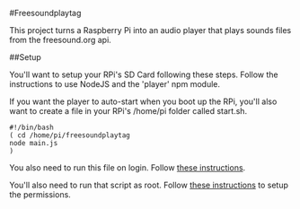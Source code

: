#Freesoundplaytag

This project turns a Raspberry Pi into an audio player that plays sounds files from the freesound.org api.

##Setup

You'll want to setup your RPi's SD Card following these steps. Follow the instructions to use NodeJS and the 'player' npm module.

If you want the player to auto-start when you boot up the RPi, you'll also want to create a file in your RPi's /home/pi folder called start.sh. 

```
#!/bin/bash
( cd /home/pi/freesoundplaytag
node main.js
)
```

You also need to run this file on login. Follow [these instructions](http://www.opentechguides.com/how-to/article/raspberry-pi/5/raspberry-pi-auto-start.html).

You'll also need to run that script as root. Follow [these instructions](http://askubuntu.com/questions/167847/how-to-run-bash-script-as-root-with-no-password) to setup the permissions.
